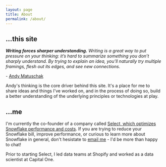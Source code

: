 ```yaml
---
layout: page
title: About
permalink: /about/
---
```


## ...this site

***Writing forces sharper understanding.***
*Writing is a great way to put pressure on your thinking: it’s hard to summarize something you don’t sharply understand. By trying to explain an idea, you’ll naturally try multiple framings, flesh out its edges, and see new connections.* 
<p>- <a href="https://notes.andymatuschak.org/About_these_notes?stackedNotes=z3SjnvsB5aR2ddsycyXofbYR7fCxo7RmKW2be&stackedNotes=z6cFzJWgj9vZpnrQsjrZ8yCNREzCTgyFeVZTb&stackedNotes=z8q1K5a8i95qARkpFwS45qqtQzM8th82TkeUg">Andy Matuschak</a> </p>


Andy's thinking is the core driver behind this site. It's a place for me to share ideas and things I've worked on, and in the process of doing so, build a better understanding of the underlying principles or technologies at play.

## ...me

I'm currently the co-founder of a company called [Select, which optimizes Snowflake performance and costs](https://select.dev). If you are trying to reduce your Snowflake bill, improve performance, or curious to learn more about Snowflake in general, don't hesistate to [email me](mailto:ian@select.dev?subject=Select&nbsp;Snowflake&nbsp;Optimization) - I'd be more than happy to chat!

Prior to starting Select, I led data teams at Shopify and worked as a data scientist at Capital One.
